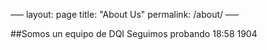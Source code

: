 ––– 
layout: page
title: "About Us"
permalink: /about/
–––

##Somos un equipo de DQI
Seguimos probando 18:58
1904
